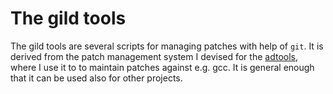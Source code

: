 The gild tools
==============

The gild tools are several scripts for managing patches with help of ```git```.
It is derived from the patch management system I devised for the 
[adtools](https://github.com/sba1/adtools), where I use it to to maintain patches
against e.g. gcc. It is general enough that it can be used also for other projects.
